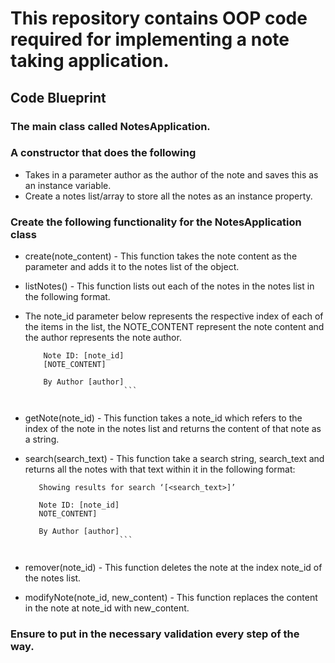 # This repository contains OOP code required for implementing a note taking application.

## Code Blueprint

### The main class called NotesApplication.

### A constructor that does the following
* Takes in a parameter author as the author of the note and saves this as an instance variable.
* Create a notes list/array to store all the notes as an instance property.

### Create the following functionality for the NotesApplication class

* create(note_content) - This function takes the note content as the parameter and adds it to the notes list of the object.
* listNotes() - This function lists out each of the notes in the notes list in the following format. 
* The note_id parameter below represents the respective index of each of the items in the list, the NOTE_CONTENT represent the note content and the author represents the note author.
	
	```
		Note ID: [note_id]
	    [NOTE_CONTENT]

	    By Author [author]
						  ```
	 
* getNote(note_id) - This function takes a note_id which refers to the index of the note in the notes list and returns the content of that note as a string.
* search(search_text) - This function take a search string, search_text and returns all the notes with that text within it in the following format:

	```
	   Showing results for search ‘[<search_text>]’

	   Note ID: [note_id]
	   NOTE_CONTENT]

	   By Author [author]
						 ```
 
 
* remover(note_id) - This function deletes the note at the index note_id of the notes list.
* modifyNote(note_id, new_content) - This function replaces the content in the note at note_id with new_content.

### Ensure to put in the necessary validation every step of the way.


